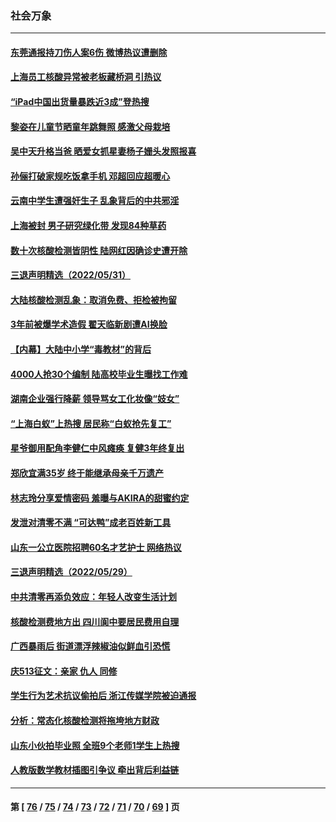 ### 社会万象
---
#### [东莞通报持刀伤人案6伤 微博热议遭删除](../../pages/ncid282/n13750925.md) 
#### [上海员工核酸异常被老板藏桥洞 引热议](../../pages/ncid282/n13750893.md) 
#### [“iPad中国出货量暴跌近3成”登热搜](../../pages/ncid282/n13750742.md) 
#### [黎姿在儿童节晒童年跳舞照 感激父母栽培](../../pages/ncid282/n13750476.md) 
#### [吴中天升格当爸 晒爱女抓星妻杨子姗头发照报喜](../../pages/ncid282/n13750447.md) 
#### [孙俪打破家规吃饭拿手机 邓超回应超暖心](../../pages/ncid282/n13750412.md) 
#### [云南中学生遭强奸生子 乱象背后的中共邪淫](../../pages/ncid282/n13750214.md) 
#### [上海被封 男子研究绿化带 发现84种草药](../../pages/ncid282/n13750071.md) 
#### [数十次核酸检测皆阴性 陆网红因确诊史遭开除](../../pages/ncid282/n13749706.md) 
#### [三退声明精选（2022/05/31）](../../pages/ncid282/n13749814.md) 
#### [大陆核酸检测乱象：取消免费、拒检被拘留](../../pages/ncid282/n13749693.md) 
#### [3年前被爆学术造假 翟天临新剧遭AI换脸](../../pages/ncid282/n13749545.md) 
#### [【内幕】大陆中小学“毒教材”的背后](../../pages/ncid282/n13749434.md) 
#### [4000人抢30个编制 陆高校毕业生曝找工作难](../../pages/ncid282/n13749224.md) 
#### [湖南企业强行降薪 领导骂女工化妆像“妓女”](../../pages/ncid282/n13749066.md) 
#### [“上海白蚁”上热搜 居民称“白蚁抢先复工”](../../pages/ncid282/n13740216.md) 
#### [星爷御用配角李健仁中风瘫痪 复健3年终复出](../../pages/ncid282/n13748938.md) 
#### [郑欣宜满35岁 终于能继承母亲千万遗产](../../pages/ncid282/n13748858.md) 
#### [林志玲分享爱情密码 羞曝与AKIRA的甜蜜约定](../../pages/ncid282/n13748903.md) 
#### [发泄对清零不满 “可达鸭”成老百姓新工具](../../pages/ncid282/n13748816.md) 
#### [山东一公立医院招聘60名才艺护士 网络热议](../../pages/ncid282/n13748430.md) 
#### [三退声明精选（2022/05/29）](../../pages/ncid282/n13748315.md) 
#### [中共清零再添负效应：年轻人改变生活计划](../../pages/ncid282/n13748102.md) 
#### [核酸检测费地方出 四川阆中要居民费用自理](../../pages/ncid282/n13747265.md) 
#### [广西暴雨后 街道漂浮辣椒油似鲜血引恐慌](../../pages/ncid282/n13747767.md) 
#### [庆513征文：亲家 仇人 同修](../../pages/ncid282/n13747547.md) 
#### [学生行为艺术抗议偷拍后 浙江传媒学院被迫通报](../../pages/ncid282/n13747378.md) 
#### [分析：常态化核酸检测将拖垮地方财政](../../pages/ncid282/n13747225.md) 
#### [山东小伙拍毕业照 全班9个老师1学生上热搜](../../pages/ncid282/n13747276.md) 
#### [人教版数学教材插图引争议 牵出背后利益链](../../pages/ncid282/n13746987.md) 

---
#### 第 [ [76](./76.md) / [75](./75.md) / [74](./74.md) / [73](./73.md) / [72](./72.md) / [71](./71.md) / [70](./70.md) / [69](./69.md) ] 页
